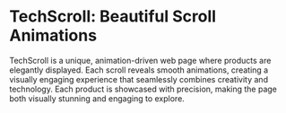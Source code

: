 # TechScroll: Beautiful Scroll Animations

TechScroll is a unique, animation-driven web page where products are elegantly displayed. Each scroll reveals smooth animations, creating a visually engaging experience that seamlessly combines creativity and technology. Each product is showcased with precision, making the page both visually stunning and engaging to explore.
